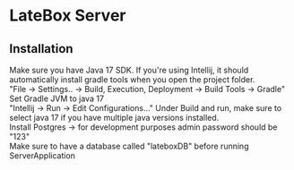 # LateBox Server  
## Installation  
Make sure you have Java 17 SDK. If you're using Intellij, it should automatically install gradle tools when you open the project folder.  
"File -> Settings.. -> Build, Execution, Deployment -> Build Tools -> Gradle" Set Gradle JVM to java 17  
"Intellij -> Run -> Edit Configurations..." Under Build and run, make sure to select java 17 if you have multiple java versions installed.  
Install Postgres -> for development purposes admin password should be "123"  
Make sure to have a database called "lateboxDB" before running ServerApplication  


